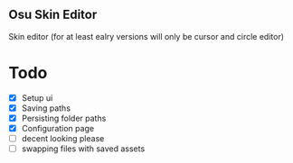 ## Osu Skin Editor

<p>
  Skin editor (for at least ealry versions will only be cursor and circle editor)
</p>

# Todo

- [x] Setup ui
- [x] Saving paths
- [x] Persisting folder paths
- [x] Configuration page
- [ ] decent looking please
- [ ] swapping files with saved assets
